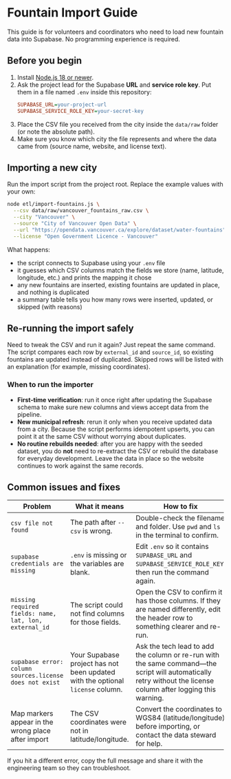 # Fountain Import Guide

This guide is for volunteers and coordinators who need to load new fountain data into Supabase. No programming experience is required.

## Before you begin
1. Install [Node.js 18 or newer](https://nodejs.org/).
2. Ask the project lead for the Supabase **URL** and **service role key**. Put them in a file named `.env` inside this repository:
   ```ini
   SUPABASE_URL=your-project-url
   SUPABASE_SERVICE_ROLE_KEY=your-secret-key
   ```
3. Place the CSV file you received from the city inside the `data/raw` folder (or note the absolute path).
4. Make sure you know which city the file represents and where the data came from (source name, website, and license text).

## Importing a new city
Run the import script from the project root. Replace the example values with your own:
```bash
node etl/import-fountains.js \
  --csv data/raw/vancouver_fountains_raw.csv \
  --city "Vancouver" \
  --source "City of Vancouver Open Data" \
  --url "https://opendata.vancouver.ca/explore/dataset/water-fountains" \
  --license "Open Government Licence - Vancouver"
```
What happens:
- the script connects to Supabase using your `.env` file
- it guesses which CSV columns match the fields we store (name, latitude, longitude, etc.) and prints the mapping it chose
- any new fountains are inserted, existing fountains are updated in place, and nothing is duplicated
- a summary table tells you how many rows were inserted, updated, or skipped (with reasons)

## Re-running the import safely
Need to tweak the CSV and run it again? Just repeat the same command. The script compares each row by `external_id` and `source_id`, so existing fountains are updated instead of duplicated. Skipped rows will be listed with an explanation (for example, missing coordinates).

### When to run the importer

- **First-time verification**: run it once right after updating the Supabase schema to make sure new columns and views accept data from the pipeline.
- **New municipal refresh**: rerun it only when you receive updated data from a city. Because the script performs idempotent upserts, you can point it at the same CSV without worrying about duplicates.
- **No routine rebuilds needed**: after you are happy with the seeded dataset, you do **not** need to re-extract the CSV or rebuild the database for everyday development. Leave the data in place so the website continues to work against the same records.

## Common issues and fixes
| Problem | What it means | How to fix |
|---------|---------------|------------|
| `csv file not found` | The path after `--csv` is wrong. | Double-check the filename and folder. Use `pwd` and `ls` in the terminal to confirm. |
| `supabase credentials are missing` | `.env` is missing or the variables are blank. | Edit `.env` so it contains `SUPABASE_URL` and `SUPABASE_SERVICE_ROLE_KEY`, then run the command again. |
| `missing required fields: name, lat, lon, external_id` | The script could not find columns for those fields. | Open the CSV to confirm it has those columns. If they are named differently, edit the header row to something clearer and re-run. |
| `supabase error: column sources.license does not exist` | Your Supabase project has not been updated with the optional `license` column. | Ask the tech lead to add the column or re-run with the same command—the script will automatically retry without the license column after logging this warning. |
| Map markers appear in the wrong place after import | The CSV coordinates were not in latitude/longitude. | Convert the coordinates to WGS84 (latitude/longitude) before importing, or contact the data steward for help. |

If you hit a different error, copy the full message and share it with the engineering team so they can troubleshoot.
